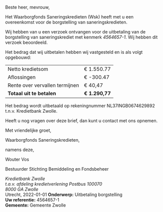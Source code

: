 Beste heer, mevrouw,

Het Waarborgfonds Saneringskredieten (Wsk) heeft met u een overeenkomst voor de borgstelling van saneringskredieten.

Wij hebben van u een verzoek ontvangen voor de uitbetaling van de borgstelling van saneringskrediet met kenmerk *4564657-1*. Wij hebben dit verzoek beoordeeld.

Het bedrag dat wij uitbetalen hebben wij vastgesteld en is als volgt opgebouwd:

|                                           |                               |
| ----------------------------------------- | ----------------------------- |
| Netto kredietsom                          | € 1.550.77                    |
| Aflossingen                               | € -300.47                     |
| Rente over vervallen termijnen            | € 40,47                       |
| <strong>Totaal uit te betalen<strong>     | <strong>€ 1.290,77</strong>   |

Het bedrag wordt uitbetaald op rekeningnummer NL37INGB0674629892 t.n.v. Kredietbank Zwolle.

Heeft u nog vragen over deze brief, dan kunt u contact met ons opnemen.

Met vriendelijke groet,
 

Waarborgfonds Saneringskredieten,

namens deze,
 



Wouter Vos

Bestuurder Stichting Bemiddeling en Fondsbeheer

<address>
    Kredietbank Zwolle<br>
    t.a.v. afdeling kredietverlening
    Postbus 100070<br>
    8000 GA Zwolle
</address>
<time>Utrecht, 2022-01-01</time>
<reference>
    <strong>Onderwerp:</strong> Uitbetaling borgstelling<br>
    <strong>Uw referentie:</strong> 4564657-1<br>
    <strong>Gemeente:</strong> Gemeente Zwolle
</reference>
